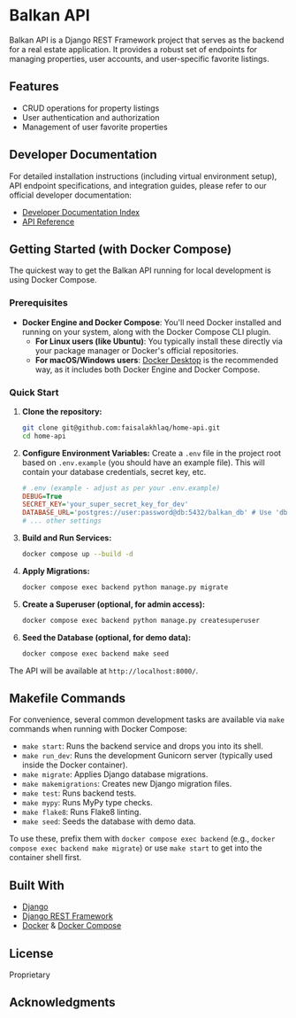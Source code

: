 # Balkan API

Balkan API is a Django REST Framework project that serves as the backend for a real estate application. It provides a robust set of endpoints for managing properties, user accounts, and user-specific favorite listings.

## Features

* CRUD operations for property listings
* User authentication and authorization
* Management of user favorite properties


## Developer Documentation

For detailed installation instructions (including virtual environment setup), API endpoint specifications, and integration guides, please refer to our official developer documentation:

- [Developer Documentation Index](./docs/index.md)
- [API Reference](./docs/api-reference/auto-generated-docs.md)

## Getting Started (with Docker Compose)

The quickest way to get the Balkan API running for local development is using Docker Compose.

### Prerequisites

* **Docker Engine and Docker Compose**: You'll need Docker installed and running on your system, along with the Docker Compose CLI plugin.
    * **For Linux users (like Ubuntu)**: You typically install these directly via your package manager or Docker's official repositories.
    * **For macOS/Windows users**: [Docker Desktop](https://www.docker.com/products/docker-desktop) is the recommended way, as it includes both Docker Engine and Docker Compose.

### Quick Start

1.  **Clone the repository:**
    ```bash
    git clone git@github.com:faisalakhlaq/home-api.git
    cd home-api
    ```

2.  **Configure Environment Variables:**
    Create a `.env` file in the project root based on `.env.example` (you should have an example file). This will contain your database credentials, secret key, etc.
    ```ini
    # .env (example - adjust as per your .env.example)
    DEBUG=True
    SECRET_KEY='your_super_secret_key_for_dev'
    DATABASE_URL='postgres://user:password@db:5432/balkan_db' # Use 'db' as hostname for Docker Compose
    # ... other settings
    ```

3.  **Build and Run Services:**
    ```bash
    docker compose up --build -d
    ```

4.  **Apply Migrations:**
    ```bash
    docker compose exec backend python manage.py migrate
    ```

5.  **Create a Superuser (optional, for admin access):**
    ```bash
    docker compose exec backend python manage.py createsuperuser
    ```

6.  **Seed the Database (optional, for demo data):**
    ```bash
    docker compose exec backend make seed
    ```

The API will be available at `http://localhost:8000/`.

## Makefile Commands

For convenience, several common development tasks are available via `make` commands when running with Docker Compose:

* `make start`: Runs the backend service and drops you into its shell.
* `make run_dev`: Runs the development Gunicorn server (typically used inside the Docker container).
* `make migrate`: Applies Django database migrations.
* `make makemigrations`: Creates new Django migration files.
* `make test`: Runs backend tests.
* `make mypy`: Runs MyPy type checks.
* `make flake8`: Runs Flake8 linting.
* `make seed`: Seeds the database with demo data.

To use these, prefix them with `docker compose exec backend` (e.g., `docker compose exec backend make migrate`) or use `make start` to get into the container shell first.

## Built With

* [Django](https://www.djangoproject.com/)
* [Django REST Framework](https://www.django-rest-framework.org/)
* [Docker](https://www.docker.com/) & [Docker Compose](https://docs.docker.com/compose/)

## License

Proprietary

## Acknowledgments

